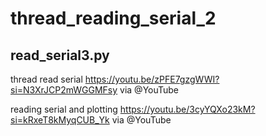 # thread_reading_serial_2

## read_serial3.py

thread read serial https://youtu.be/zPFE7gzgWWI?si=N3XrJCP2mWGGMFsy via @YouTube 



reading serial and plotting https://youtu.be/3cyYQXo23kM?si=kRxeT8kMyqCUB_Yk via @YouTube 

